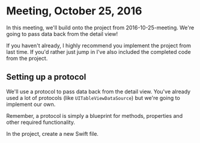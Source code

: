 # Meeting, October 25, 2016

In this meeting, we'll build onto the project from 2016-10-25-meeting. We're going to pass data back from the detail view!

If you haven't already, I highly recommend you implement the project from last time. If you'd rather just jump in I've also included the completed code from the project.

## Setting up a protocol

We'll use a protocol to pass data back from the detail view. You've already used a lot of protocols (like `UITableViewDataSource`) but we're going to implement our own.

Remember, a protocol is simply a blueprint for methods, properties and other required functionality.

In the project, create a new Swift file.